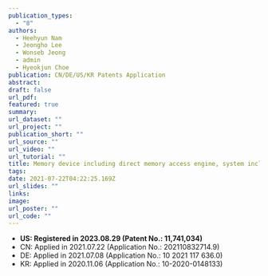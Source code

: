 ```yaml
---
publication_types:
  - "8"
authors:
  - Heehyun Nam
  - Jeongho Lee
  - Wonseb Jeong
  - admin
  - Hyeokjun Choe
publication: CN/DE/US/KR Patents Application
abstract: 
draft: false
url_pdf: 
featured: true
summary: 
url_dataset: ""
url_project: ""
publication_short: ""
url_source: ""
url_video: ""
url_tutorial: ""
title: Memory device including direct memory access engine, system including the memory device, and method of operating the memory device
tags:
date: 2021-07-22T04:22:25.169Z
url_slides: ""
links:
image:
url_poster: ""
url_code: ""
---
```

- **US: Registered in 2023.08.29 (Patent No.: 11,741,034)**
- CN: Applied in 2021.07.22 (Application No.: 202110832714.9)
- DE: Applied in 2021.07.08 (Application No.: 10 2021 117 636.0)
- KR: Applied in 2020.11.06 (Application No.: 10-2020-0148133)
